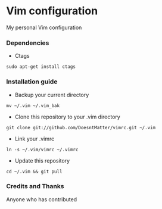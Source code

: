 # Vim configuration

My personal Vim configuration

### Dependencies

* Ctags

`sudo apt-get install ctags`

### Installation guide

* Backup your current directory

`mv ~/.vim ~/.vim_bak`

* Clone this repository to your .vim directory

`git clone git://github.com/DoesntMatter/vimrc.git ~/.vim`

* Link your .vimrc

`ln -s ~/.vim/vimrc ~/.vimrc`

* Update this repository

`cd ~/.vim && git pull`

### Credits and Thanks

Anyone who has contributed
